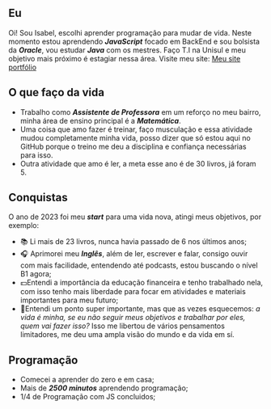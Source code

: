  
 ## Eu 
  Oi! Sou Isabel, escolhi aprender programação para mudar de vida. Neste momento estou aprendendo ***JavaScript*** focado em BackEnd e sou bolsista da ***Oracle***, vou estudar ***Java*** com os mestres. Faço T.I na Unisul e meu objetivo mais próximo é estagiar nessa área. Visite meu site:
  [Meu site portfólio](https://srtisa.github.io/isabel_portfolio/index.html)

## O que faço da vida 
-   Trabalho como ***Assistente de Professora*** em um reforço no meu bairro, minha área de ensino principal é a  ***Matemática***.
- Uma coisa que amo fazer é treinar, faço musculação e essa atividade mudou completamente minha vida, posso dizer que só estou aqui no GitHub porque o treino me deu a disciplina e confiança necessárias para isso.
- Outra atividade que amo é ler, a meta esse ano é de 30 livros, já foram 5.

## Conquistas

 O ano de 2023 foi meu ***start*** para uma vida nova, atingi meus objetivos, por exemplo:
- 📚 Li mais de 23 livros, nunca havia passado de 6 nos últimos anos;
- 🎧 Aprimorei meu ***Inglês***, além de ler, escrever e falar, consigo ouvir com mais facilidade, entendendo até podcasts, estou buscando o nível B1 agora;
- 💵Entendi a importância da educação financeira e tenho trabalhado nela, com isso tenho mais liberdade para focar em atividades e materiais importantes para meu futuro;
- 🌟Entendi um ponto super importante, mas que as vezes esquecemos: *a vida é minha, se eu não seguir meus objetivos e trabalhar por eles, quem vai fazer isso?* Isso me libertou de vários pensamentos limitadores, me deu uma ampla visão do mundo e da vida em sí.

## Programação
- Comecei a aprender do zero e em casa;
- Mais de ***2500 minutos*** aprendendo programação;
- 1/4 de Programação com JS concluidos;




